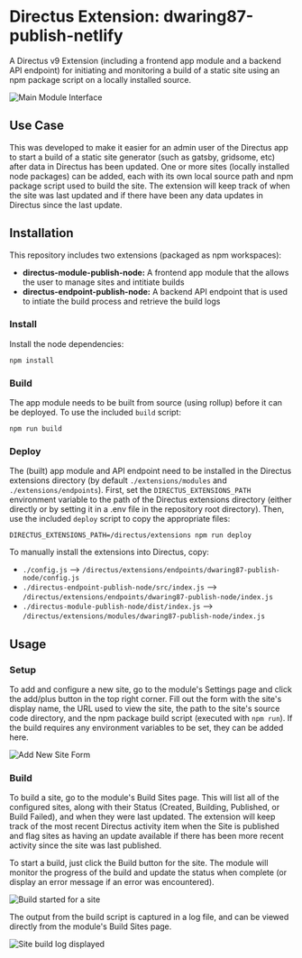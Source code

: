 # Directus Extension: dwaring87-publish-netlify

A Directus v9 Extension (including a frontend app module and a backend API endpoint) for initiating and monitoring a build of a static site using an npm package script on a locally installed source.

![Main Module Interface](https://user-images.githubusercontent.com/7526014/134442837-649dda76-b7b7-47b1-a4f3-06bc805e5303.jpeg)

## Use Case

This was developed to make it easier for an admin user of the Directus app to start a build of a static site generator (such as gatsby, gridsome, etc) after data in Directus has been updated.  One or more sites (locally installed node packages) can be added, each with its own local source path and npm package script used to build the site.  The extension will keep track of when the site was last updated and if there have been any data updates in Directus since the last update.

## Installation

This repository includes two extensions (packaged as npm workspaces): 

- **directus-module-publish-node:** A frontend app module that the allows the user to manage sites and intitiate builds
- **directus-endpoint-publish-node:** A backend API endpoint that is used to intiate the build process and retrieve the build logs

### Install

Install the node dependencies:

```
npm install
```

### Build

The app module needs to be built from source (using rollup) before it can be deployed.  To use the included `build` script:

```
npm run build
```

### Deploy

The (built) app module and API endpoint need to be installed in the Directus extensions directory (by default `./extensions/modules` and `./extensions/endpoints`).  First, set the `DIRECTUS_EXTENSIONS_PATH` environment variable to the path of the Directus extensions directory (either directly or by setting it in a .env file in the repository root directory).  Then, use the included `deploy` script to copy the appropriate files:

```
DIRECTUS_EXTENSIONS_PATH=/directus/extensions npm run deploy
```

To manually install the extensions into Directus, copy:

- `./config.js` --> `/directus/extensions/endpoints/dwaring87-publish-node/config.js`
- `./directus-endpoint-publish-node/src/index.js` --> `/directus/extensions/endpoints/dwaring87-publish-node/index.js`
- `./directus-module-publish-node/dist/index.js` --> `/directus/extensions/modules/dwaring87-publish-node/index.js`

## Usage

### Setup

To add and configure a new site, go to the module's Settings page and click the add/plus button in the top right corner.  Fill out the form with the site's display name, the URL used to view the site, the path to the site's source code directory, and the npm package build script (executed with `npm run`).  If the build requires any environment variables to be set, they can be added here.

![Add New Site Form](https://user-images.githubusercontent.com/7526014/134501221-b2c88265-1780-4f73-8b9f-7dcc57b2e66e.jpeg)

### Build

To build a site, go to the module's Build Sites page.  This will list all of the configured sites, along with their Status (Created, Building, Published, or Build Failed), and when they were last updated.  The extension will keep track of the most recent Directus activity item when the Site is published and flag sites as having an update available if there has been more recent activity since the site was last published.

To start a build, just click the Build button for the site.  The module will monitor the progress of the build and update the status when complete (or display an error message if an error was encountered).

![Build started for a site](https://user-images.githubusercontent.com/7526014/134502238-bb5bbf6c-7200-4123-b5da-540b0c4d6dea.jpeg)

The output from the build script is captured in a log file, and can be viewed directly from the module's Build Sites page.

![Site build log displayed](https://user-images.githubusercontent.com/7526014/134502442-30d7fc01-68dc-485b-94c4-eb66e09d9700.jpeg)
